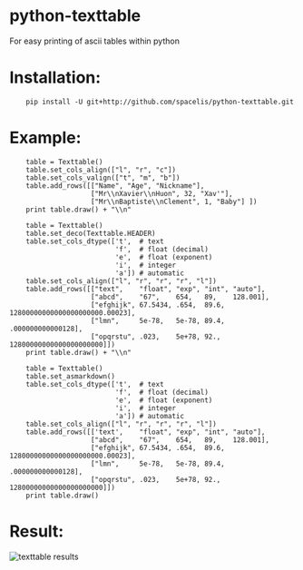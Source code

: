 python-texttable
================

For easy printing of ascii tables within python

# Installation:

        pip install -U git+http://github.com/spacelis/python-texttable.git


# Example:

        table = Texttable()
        table.set_cols_align(["l", "r", "c"])
        table.set_cols_valign(["t", "m", "b"])
        table.add_rows([["Name", "Age", "Nickname"],
                        ["Mr\\nXavier\\nHuon", 32, "Xav'"],
                        ["Mr\\nBaptiste\\nClement", 1, "Baby"] ])
        print table.draw() + "\\n"
        
        table = Texttable()
        table.set_deco(Texttable.HEADER)
        table.set_cols_dtype(['t',  # text
                              'f',  # float (decimal)
                              'e',  # float (exponent)
                              'i',  # integer
                              'a']) # automatic
        table.set_cols_align(["l", "r", "r", "r", "l"])
        table.add_rows([["text",    "float", "exp", "int", "auto"],
                        ["abcd",    "67",    654,   89,    128.001],
                        ["efghijk", 67.5434, .654,  89.6,  12800000000000000000000.00023],
                        ["lmn",     5e-78,   5e-78, 89.4,  .000000000000128],
                        ["opqrstu", .023,    5e+78, 92.,   12800000000000000000000]])
        print table.draw() + "\\n"
        
        table = Texttable()
        table.set_asmarkdown()
        table.set_cols_dtype(['t',  # text
                              'f',  # float (decimal)
                              'e',  # float (exponent)
                              'i',  # integer
                              'a']) # automatic
        table.set_cols_align(["l", "r", "r", "r", "l"])
        table.add_rows([['text',    "float", "exp", "int", "auto"],
                        ["abcd",    "67",    654,   89,    128.001],
                        ["efghijk", 67.5434, .654,  89.6,  12800000000000000000000.00023],
                        ["lmn",     5e-78,   5e-78, 89.4,  .000000000000128],
                        ["opqrstu", .023,    5e+78, 92.,   12800000000000000000000]])
        print table.draw()

# Result:

![texttable results](http://imgur.com/ZEtEVHL)
